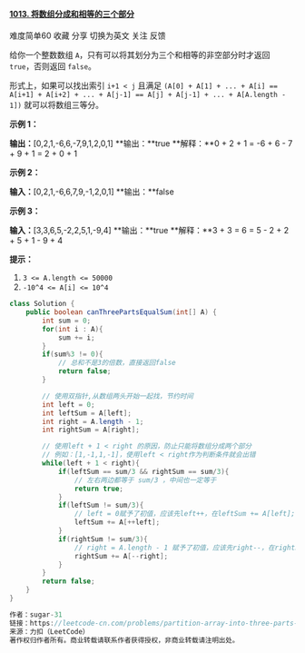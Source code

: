 #### [1013\. 将数组分成和相等的三个部分](https://leetcode-cn.com/problems/partition-array-into-three-parts-with-equal-sum/)

难度简单60 收藏 分享 切换为英文 关注 反馈

给你一个整数数组 `A`，只有可以将其划分为三个和相等的非空部分时才返回 `true`，否则返回 `false`。

形式上，如果可以找出索引 `i+1 < j` 且满足 `(A[0] + A[1] + ... + A[i] == A[i+1] + A[i+2] + ... + A[j-1] == A[j] + A[j-1] + ... + A[A.length - 1])` 就可以将数组三等分。

**示例 1：**

**输出：**\[0,2,1,\-6,6,\-7,9,1,2,0,1\]
**输出：**true
**解释：**0 + 2 + 1 = \-6 + 6 \- 7 + 9 + 1 = 2 + 0 + 1

**示例 2：**

**输入：**\[0,2,1,\-6,6,7,9,\-1,2,0,1\]
**输出：**false

**示例 3：**

**输入：**\[3,3,6,5,\-2,2,5,1,\-9,4\]
**输出：**true
**解释：**3 + 3 = 6 = 5 \- 2 + 2 + 5 + 1 \- 9 + 4

**提示：**

1.  `3 <= A.length <= 50000`
2.  `-10^4 <= A[i] <= 10^4`

```java
class Solution {
    public boolean canThreePartsEqualSum(int[] A) {
        int sum = 0;
        for(int i : A){
            sum += i;
        }
        if(sum%3 != 0){
            // 总和不是3的倍数，直接返回false
            return false;
        }

        // 使用双指针,从数组两头开始一起找，节约时间
        int left = 0;
        int leftSum = A[left];
        int right = A.length - 1;
        int rightSum = A[right];

        // 使用left + 1 < right 的原因，防止只能将数组分成两个部分
        // 例如：[1,-1,1,-1]，使用left < right作为判断条件就会出错
        while(left + 1 < right){
            if(leftSum == sum/3 && rightSum == sum/3){
                // 左右两边都等于 sum/3 ，中间也一定等于
                return true;
            }
            if(leftSum != sum/3){
                // left = 0赋予了初值，应该先left++，在leftSum += A[left];
                leftSum += A[++left];
            }
            if(rightSum != sum/3){
                // right = A.length - 1 赋予了初值，应该先right--，在rightSum += A[right];
                rightSum += A[--right];
            }
        }
        return false;  
    }
}

作者：sugar-31
链接：https://leetcode-cn.com/problems/partition-array-into-three-parts-with-equal-sum/solution/java-shi-yong-shuang-zhi-zhen-by-sugar-31/
来源：力扣（LeetCode）
著作权归作者所有。商业转载请联系作者获得授权，非商业转载请注明出处。
```

